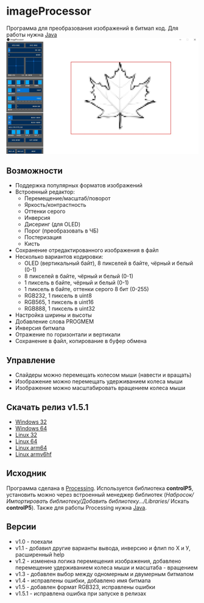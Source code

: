 # imageProcessor
Программа для преобразования изображений в битмап код. Для работы нужна [Java](https://www.java.com/ru/download/)
![КАРТИНКА](https://github.com/AlexGyver/imageProcessor/blob/master/docs/image.jpg)

## Возможности
- Поддержка популярных форматов изображений
- Встроенный редактор:
	- Перемещение/масштаб/поворот
	- Яркость/контрастность
	- Оттенки серого
	- Инверсия
	- Дисеринг (для OLED)
	- Порог (преобразовать в ЧБ)
	- Постеризация
	- Кисть
- Сохранение отредактированного изображения в файл
- Несколько вариантов кодировки:
	- OLED (вертикальный байт), 8 пикселей в байте, чёрный и белый (0-1)
	- 8 пикселей в байте, чёрный и белый (0-1)
	- 1 пиксель в байте, чёрный и белый (0-1)
	- 1 пиксель в байте, оттенки серого 8 бит (0-255)
	- RGB232, 1 пиксель в uint8
	- RGB565, 1 пиксель в uint16
	- RGB888, 1 пиксель в uint32
- Настройка ширины и высоты
- Добавление слова PROGMEM
- Инверсия битмапа
- Отражение по горизонтали и вертикали
- Сохранение в файл, копирование в буфер обмена 

## Управление
- Слайдеры можно перемещать колесом мыши (навести и вращать)
- Изображение можно перемещать удерживанием колеса мыши
- Изображение можно масштабировать вращением колеса мыши

## Скачать релиз v1.5.1
- [Windows 32](https://github.com/AlexGyver/imageProcessor/releases/download/v1.5.1/application.windows32.zip)
- [Windows 64](https://github.com/AlexGyver/imageProcessor/releases/download/v1.5.1/application.windows64.zip)
- [Linux 32](https://github.com/AlexGyver/imageProcessor/releases/download/v1.5.1/application.linux32.zip)
- [Linux 64](https://github.com/AlexGyver/imageProcessor/releases/download/v1.5.1/application.linux64.zip)
- [Linux arm64](https://github.com/AlexGyver/imageProcessor/releases/download/v1.5.1/application.linux-arm64.zip)
- [Linux armv6hf](https://github.com/AlexGyver/imageProcessor/releases/download/v1.5.1/application.linux-armv6hf.zip)

## Исходник
Программа сделана в [Processing](https://processing.org/). Используется библиотека **controlP5**, установить можно через встроенный менеджер библиотек (*Набросок/Импортировать библиотеку/Добавить библиотеку.../Libraries/* Искать **controlP5**). Также для работы Processing нужна [Java](https://www.java.com/ru/download/).

## Версии
- v1.0 - поехали
- v1.1 - добавил другие варианты вывода, инверсию и флип по Х и У, расширенный help
- v1.2 - изменена логика перемещения изображения, добавлено перемещение удерживанием колеса мыши и масштаба - вращением
- v1.3 - добавлен выбор между одномерным и двумерным битмапом
- v1.4 - исправлены ошибки, добавлено имя битмапа
- v1.5 - добавлен формат RGB323, исправлены ошибки
- v1.5.1 - исправлена ошибка при запуске в релизах